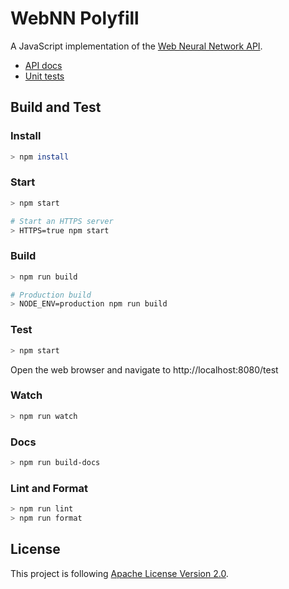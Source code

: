 # WebNN Polyfill

A JavaScript implementation of the [Web Neural Network API](https://webmachinelearning.github.io/webnn/).

* [API docs](https://webmachinelearning.github.io/webnn-polyfill/docs/)
* [Unit tests](https://webmachinelearning.github.io/webnn-polyfill/test/)

## Build and Test

### Install

```sh
> npm install
```

### Start

```sh
> npm start

# Start an HTTPS server
> HTTPS=true npm start
```

### Build

```sh
> npm run build

# Production build
> NODE_ENV=production npm run build
```

### Test

```sh
> npm start
```

Open the web browser and navigate to http://localhost:8080/test

### Watch

```sh
> npm run watch
```

### Docs

```sh
> npm run build-docs
```

### Lint and Format

```sh
> npm run lint
> npm run format
```

## License

This project is following [Apache License Version 2.0](./LICENSE).